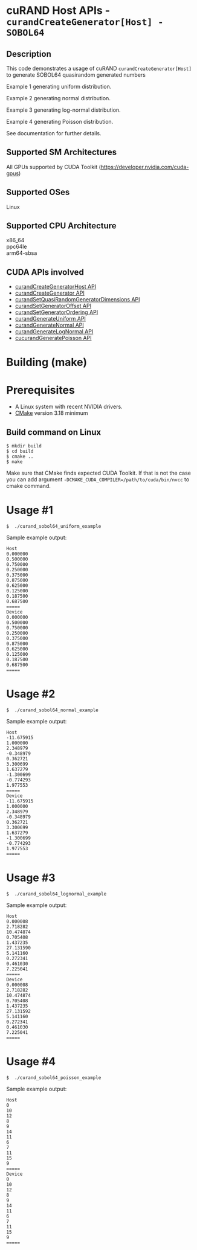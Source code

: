 # cuRAND Host APIs - `curandCreateGenerator[Host] - SOBOL64`

## Description

This code demonstrates a usage of cuRAND `curandCreateGenerator[Host]` to generate SOBOL64 quasirandom generated numbers

Example 1 generating uniform distribution.

Example 2 generating normal distribution.

Example 3 generating log-normal distribution.

Example 4 generating Poisson distribution.

See documentation for further details.

## Supported SM Architectures

All GPUs supported by CUDA Toolkit (https://developer.nvidia.com/cuda-gpus)  

## Supported OSes

Linux  

## Supported CPU Architecture

x86_64  
ppc64le  
arm64-sbsa

## CUDA APIs involved
- [curandCreateGeneratorHost API](https://docs.nvidia.com/cuda/curand/group__HOST.html#group__HOST_1g35b6e9396d5b54b52ba9053496ad4ff4)
- [curandCreateGenerator API](https://docs.nvidia.com/cuda/curand/group__HOST.html#group__HOST_1g56ff2b3cf7e28849f73a1e22022bcbfd)
- [curandSetQuasiRandomGeneratorDimensions API](https://docs.nvidia.com/cuda/curand/group__HOST.html#group__HOST_1gd00db3478a788b5823038481495bb6ab)
- [curandSetGeneratorOffset API](https://docs.nvidia.com/cuda/curand/group__HOST.html#group__HOST_1gb21ba987f85486e552797206451b0939)
- [curandSetGeneratorOrdering API](https://docs.nvidia.com/cuda/curand/group__HOST.html#group__HOST_1gf1aa05715d726f94002d03237405fc5d)
- [curandGenerateUniform API](https://docs.nvidia.com/cuda/curand/group__HOST.html#group__HOST_1g5df92a7293dc6b2e61ea481a2069ebc2)
- [curandGenerateNormal API](https://docs.nvidia.com/cuda/curand/group__HOST.html#group__HOST_1gb9280e447ef04e1dec4611720bd0eb69)
- [curandGenerateLogNormal API](https://docs.nvidia.com/cuda/curand/group__HOST.html#group__HOST_1g3569cc960eb1a31357752fc813e21f49)
- [cucurandGeneratePoisson API](https://docs.nvidia.com/cuda/curand/group__HOST.html#group__HOST_1g425c7c13db4444e6150d159bb1417f05)

# Building (make)

# Prerequisites
- A Linux system with recent NVIDIA drivers.
- [CMake](https://cmake.org/download) version 3.18 minimum

## Build command on Linux
```
$ mkdir build
$ cd build
$ cmake ..
$ make
```
Make sure that CMake finds expected CUDA Toolkit. If that is not the case you can add argument `-DCMAKE_CUDA_COMPILER=/path/to/cuda/bin/nvcc` to cmake command.

# Usage #1
```
$  ./curand_sobol64_uniform_example
```

Sample example output:

```
Host
0.000000
0.500000
0.750000
0.250000
0.375000
0.875000
0.625000
0.125000
0.187500
0.687500
=====
Device
0.000000
0.500000
0.750000
0.250000
0.375000
0.875000
0.625000
0.125000
0.187500
0.687500
=====
```

# Usage #2
```
$  ./curand_sobol64_normal_example
```

Sample example output:

```
Host
-11.675915
1.000000
2.348979
-0.348979
0.362721
3.300699
1.637279
-1.300699
-0.774293
1.977553
=====
Device
-11.675915
1.000000
2.348979
-0.348979
0.362721
3.300699
1.637279
-1.300699
-0.774293
1.977553
=====
```

# Usage #3
```
$  ./curand_sobol64_lognormal_example
```

Sample example output:

```
Host
0.000008
2.718282
10.474874
0.705408
1.437235
27.131590
5.141160
0.272341
0.461030
7.225041
=====
Device
0.000008
2.718282
10.474874
0.705408
1.437235
27.131592
5.141160
0.272341
0.461030
7.225041
=====
```

# Usage #4
```
$  ./curand_sobol64_poisson_example
```

Sample example output:

```
Host
0
10
12
8
9
14
11
6
7
11
15
9
=====
Device
0
10
12
8
9
14
11
6
7
11
15
9
=====
```